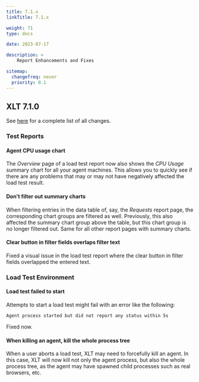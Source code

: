 ```yaml
---
title: 7.1.x
linkTitle: 7.1.x

weight: 71
type: docs

date: 2023-07-17

description: >
    Report Enhancements and Fixes

sitemap:
  changefreq: never
  priority: 0.1
---
```


## XLT 7.1.0

See [here](https://github.com/Xceptance/XLT/milestone/27?closed=1) for a complete list of all changes.


### Test Reports

#### Agent CPU usage chart

The *Overview* page of a load test report now also shows the *CPU Usage* summary chart for all your agent machines. This allows you to quickly see if there are any problems that may or may not have negatively affected the load test result.

#### Don't filter out summary charts

When filtering entries in the data table of, say, the *Requests* report page, the corresponding chart groups are filtered as well. Previously, this also affected the summary chart group above the table, but this chart group is no longer filtered out. Same for all other report pages with summary charts.

#### Clear button in filter fields overlaps filter text

Fixed a visual issue in the load test report where the clear button in filter fields overlapped the entered text.


### Load Test Environment

#### Load test failed to start

Attempts to start a load test might fail with an error like the following:

```
Agent process started but did not report any status within 5s
```

Fixed now.

#### When killing an agent, kill the whole process tree

When a user aborts a load test, XLT may need to forcefully kill an agent. In this case, XLT will now kill not only the agent process, but also the whole process tree, as the agent may have spawned child processes such as real browsers, etc.
